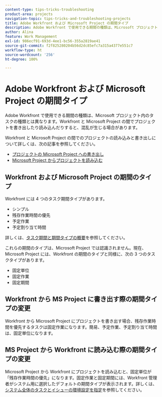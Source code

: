 ```yaml
---
content-type: tips-tricks-troubleshooting
product-area: projects
navigation-topic: tips-tricks-and-troubleshooting-projects
title: Adobe Workfront および Microsoft Project の期間タイプ
description: Adobe Workfront で使用できる期間の種類は、Microsoft プロジェクト内のタスクの種類とは異なります。Workfront と Microsoft Project の間でプロジェクトを書き出したり読み込んだりすると、混乱が生じる場合があります。
author: Alina
feature: Work Management
exl-id: 986ecf91-693d-4ee1-bc56-355a2819ae41
source-git-commit: f2f825280204b56d2dc85efc7a315a4377e551c7
workflow-type: ht
source-wordcount: '256'
ht-degree: 100%

---
```


# Adobe Workfront および Microsoft Project の期間タイプ

Adobe Workfront で使用できる期間の種類は、Microsoft プロジェクト内のタスクの種類とは異なります。Workfront と Microsoft Project の間でプロジェクトを書き出したり読み込んだりすると、混乱が生じる場合があります。

Workfront と Microsoft Project の間でのプロジェクトの読み込みと書き出しについて詳しくは、次の記事を参照してください。

* [プロジェクトの Microsoft Project への書き出し](../../../manage-work/projects/manage-projects/export-project-to-ms-project.md)
* [Microsoft Project からプロジェクトを読み込む](../../../manage-work/projects/create-projects/import-project-from-ms-project.md)

## Workfront および Microsoft Project の期間のタイプ

Workfront には 4 つのタスク期間タイプがあります。

* シンプル
* 残存作業時間の優先
* 予定作業
* 予定割り当て時間

詳しくは、[タスク期間と期間タイプの概要](../../../manage-work/tasks/taskdurtn/task-duration-and-duration-type.md)を参照してください。

これらの期間のタイプは、Microsoft Project では認識されません。現在、Microsoft Project には、Workfront の期間のタイプと同様に、次の 3 つのタスクタイプがあります。

* 固定単位
* 固定作業
* 固定期間

## Workfront から MS Project に書き出す際の期間タイプの変更

Workfront から Microsoft Project にプロジェクトを書き出す場合、残存作業時間を優先するタスクは固定作業になります。簡易、予定作業、予定割り当て時間は、固定単位になります。

## MS Project から Workfront に読み込む際の期間タイプの変更

Microsoft Project から Workfront にプロジェクトを読み込むと、固定単位が「残存作業時間の優先」になります。固定作業と固定期間には、Workfront 管理者がシステム用に選択したデフォルトの期間タイプが表示されます。詳しくは、[システム全体のタスクとイシューの環境設定を指定](../../../administration-and-setup/set-up-workfront/configure-system-defaults/set-task-issue-preferences.md)を参照してください。

<!--
<note type="warning">
When a task has Calculated Work as the Duration Type and the default Duration Type in Setup is set as Calculated Assignment, then MS Project assignment allocations will be lost during the import.
<MadCap:conditionalText data-mc-conditions="QuicksilverOrClassic.Draft mode">
(drafting this because it is misleading)
</MadCap:conditionalText>
</note>
-->
